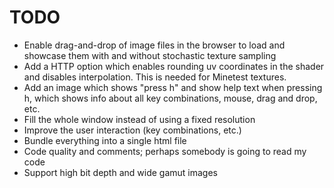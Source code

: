 # TODO

* Enable drag-and-drop of image files in the browser to load and showcase
  them with and without stochastic texture sampling
* Add a HTTP option which enables rounding uv coordinates in the shader and
  disables interpolation. This is needed for Minetest textures.
* Add an image which shows "press h" and show help text when pressing h, which
  shows info about all key combinations, mouse, drag and drop, etc.
* Fill the whole window instead of using a fixed resolution
* Improve the user interaction (key combinations, etc.)
* Bundle everything into a single html file
* Code quality and comments; perhaps somebody is going to read my code
* Support high bit depth and wide gamut images
